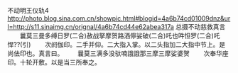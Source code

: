 不动明王仪轨4
http://photo.blog.sina.com.cn/showpic.html#blogid=4a6b74cd01009dnz&url=http://s11.sinaimg.cn/orignal/4a6b74cd44e62abea317a
 总摄不动慈救真言 　　曩莫三曼多缚日罗(二合)赦战拏摩贺路洒儜娑破(二合)吒也吽怛罗(二合)吒悍??(引) 　　次阏伽印。二手并仰。二大指入掌。以二头指加二大指中节上。是尚佉印也。真言曰。 　　曩莫三满多没驮喃誐誐那三摩三摩娑婆贺 　　次奉华座印。十轮开敷。以是当三所奉之。 　　
